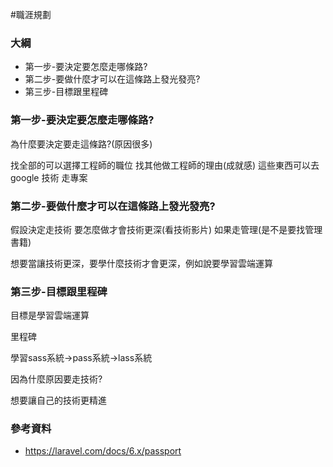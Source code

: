 #職涯規劃

### 大綱

- 第一步-要決定要怎麼走哪條路?
- 第二步-要做什麼才可以在這條路上發光發亮?
- 第三步-目標跟里程碑

### 第一步-要決定要怎麼走哪條路?

為什麼要決定要走這條路?(原因很多)

找全部的可以選擇工程師的職位
找其他做工程師的理由(成就感) 這些東西可以去google
技術
走專案

### 第二步-要做什麼才可以在這條路上發光發亮?

假設決定走技術
要怎麼做才會技術更深(看技術影片)
如果走管理(是不是要找管理書籍)

想要當讓技術更深，要學什麼技術才會更深，例如說要學習雲端運算

### 第三步-目標跟里程碑

目標是學習雲端運算

里程碑

學習sass系統->pass系統->lass系統

因為什麼原因要走技術?

想要讓自己的技術更精進

### 參考資料

- https://laravel.com/docs/6.x/passport
